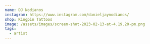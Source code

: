 ```yaml
---
name: DJ Nodianos
instagram: https://www.instagram.com/danieljaynodianos/
shop: Kingpin Tattoos
image: /assets/images/screen-shot-2023-02-13-at-4.19.20-pm.png
tags:
  - artist
---
```

